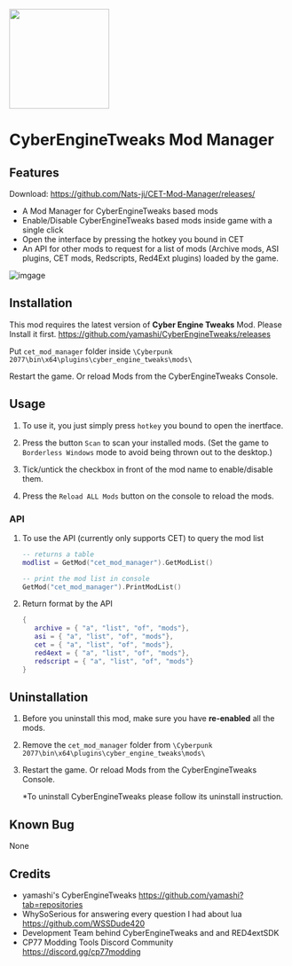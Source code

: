 <a href="https://www.buymeacoffee.com/mingm"><img src="https://img.buymeacoffee.com/button-api/?text=Buy me a coffee&emoji=&slug=mingm&button_colour=FF5F5F&font_colour=ffffff&font_family=Comic&outline_colour=000000&coffee_colour=FFDD00" width="180px"></a>

# CyberEngineTweaks Mod Manager

## Features

Download: https://github.com/Nats-ji/CET-Mod-Manager/releases/

- A Mod Manager for CyberEngineTweaks based mods
- Enable/Disable CyberEngineTweaks based mods inside game with a single click
- Open the interface by pressing the hotkey you bound in CET
- An API for other mods to request for a list of mods (Archive mods, ASI plugins, CET mods, Redscripts, Red4Ext plugins) loaded by the game.


![imgage](https://staticdelivery.nexusmods.com/mods/3333/images/895/895-1610480969-1242777005.png)

## Installation

This mod requires the latest version of **Cyber Engine Tweaks** Mod. Please Install it first. https://github.com/yamashi/CyberEngineTweaks/releases

Put `cet_mod_manager` folder inside `\Cyberpunk 2077\bin\x64\plugins\cyber_engine_tweaks\mods\`

Restart the game. Or reload Mods from the CyberEngineTweaks Console.

## Usage

1. To use it, you just simply press `hotkey` you bound to open the inertface.

2. Press the button `Scan` to scan your installed mods. (Set the game to `Borderless Windows` mode to avoid being thrown out to the desktop.)

3. Tick/untick the checkbox in front of the mod name to enable/disable them.

4. Press the `Reload ALL Mods` button on the console to reload the mods.

### API

1. To use the API (currently only supports CET) to query the mod list
   ```lua
   -- returns a table
   modlist = GetMod("cet_mod_manager").GetModList()

   -- print the mod list in console
   GetMod("cet_mod_manager").PrintModList()
   ```
2. Return format by the API
   ```lua
   {
      archive = { "a", "list", "of", "mods"},
      asi = { "a", "list", "of", "mods"},
      cet = { "a", "list", "of", "mods"},
      red4ext = { "a", "list", "of", "mods"},
      redscript = { "a", "list", "of", "mods"}
   }
   ```

## Uninstallation

1. Before you uninstall this mod, make sure you have **re-enabled** all the mods.

2. Remove the `cet_mod_manager` folder from `\Cyberpunk 2077\bin\x64\plugins\cyber_engine_tweaks\mods\`

3. Restart the game. Or reload Mods from the CyberEngineTweaks Console.

   *To uninstall CyberEngineTweaks please follow its uninstall instruction.
   
## Known Bug

None

## Credits

- yamashi's CyberEngineTweaks https://github.com/yamashi?tab=repositories
- WhySoSerious for answering every question I had about lua https://github.com/WSSDude420
- Development Team behind CyberEngineTweaks and and RED4extSDK
- CP77 Modding Tools Discord Community https://discord.gg/cp77modding

